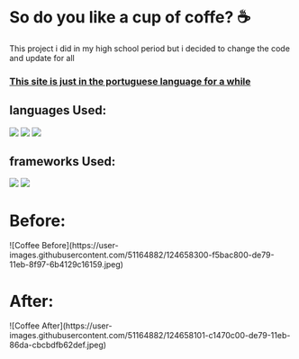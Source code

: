 # So do you like a cup of coffe? ☕
This project i did in my high school period but i decided to change the code and update for all
<h3><ins>This site is just in the portuguese language for a while<ins></h3>
<h2>languages Used:</h2>
<div>
    <a href="https://www.w3schools.com/whatis/whatis_html.asp"><img src="https://img.shields.io/badge/HTML5-E34F26?style=for-the-badge&logo=html5&logoColor=white"></a>
    <a href="https://www.w3schools.com/whatis/whatis_css.asp"><img src="https://img.shields.io/badge/CSS3-1572B6?style=for-the-badge&logo=css3&logoColor=white"></a>
    <a href="https://www.w3schools.com/whatis/whatis_js.asp"><img src="https://img.shields.io/badge/JavaScript-323330?style=for-the-badge&logo=javascript&logoColor=F7DF1E"></a>
</div>
<h2>frameworks Used:</h2>
<div>
    <a href="https://www.w3schools.com/bootstrap/"><img src="https://img.shields.io/badge/Bootstrap-563D7C?style=for-the-badge&logo=bootstrap&logoColor=white"></a>
    <a href="https://www.w3schools.com/jquery/default.asp"><img src="https://img.shields.io/badge/jQuery-0769AD?style=for-the-badge&logo=jquery&logoColor=white"></a>
</div>
<h1>Before:</h1>
![Coffee Before](https://user-images.githubusercontent.com/51164882/124658300-f5bac800-de79-11eb-8f97-6b4129c16159.jpeg)

<h1>After:</h1>
![Coffee After](https://user-images.githubusercontent.com/51164882/124658101-c1470c00-de79-11eb-86da-cbcbdfb62def.jpeg)

